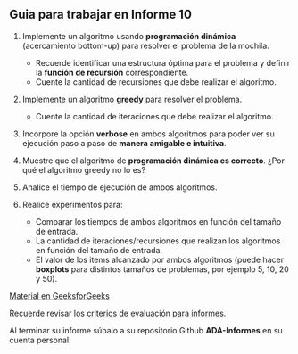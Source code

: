 ## Guia para trabajar en Informe 10

1. Implemente un algoritmo usando **programación dinámica** (acercamiento bottom-up) para resolver el problema de la mochila.
   - Recuerde identificar una estructura óptima para el problema y definir la **función de recursión** correspondiente.
   - Cuente la cantidad de recursiones que debe realizar el algoritmo.

2. Implemente un algoritmo **greedy** para resolver el problema.
   - Cuente la cantidad de iteraciones que debe realizar el algoritmo.

3. Incorpore la opción **verbose** en ambos algoritmos para poder ver su ejecución paso a paso de **manera amigable e intuitiva**.

4. Muestre que el algoritmo de **programación dinámica es correcto**. ¿Por qué el algoritmo greedy no lo es?

5. Analice el tiempo de ejecución de ambos algoritmos.

6. Realice experimentos para:
    - Comparar los tiempos de ambos algoritmos en función del tamaño de entrada.
    - La cantidad de iteraciones/recursiones que realizan los algoritmos en función del tamaño de entrada.
    - El valor de los items alcanzado por ambos algoritmos (puede hacer **boxplots** para distintos tamaños de problemas, por ejemplo 5, 10, 20 y 50).

[Material en GeeksforGeeks](https://www.geeksforgeeks.org/0-1-knapsack-problem-dp-10/)

Recuerde revisar los [criterios de evaluación para informes](https://github.com/rilianx/ADA/blob/main/Gu%C3%ADas%20para%20Informes/CriteriosEvaluacion.md).

Al terminar su informe súbalo a su repositorio Github **ADA-Informes** en su cuenta personal.
